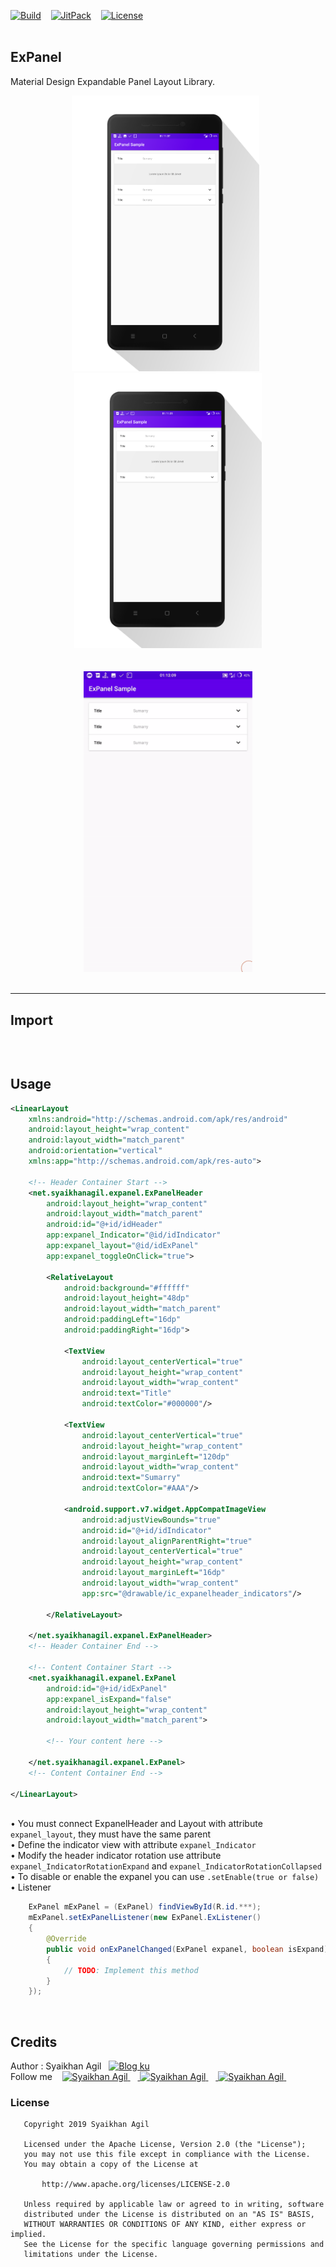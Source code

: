 [![Build](https://img.shields.io/badge/Build-Passing-brightgreen.svg)](https://github.com/syaikhanagil/expanel/) &nbsp;&nbsp; [![JitPack](https://img.shields.io/badge/jitpack-1.0.0-brightgreen.svg)](https://jitpack.io/#syaikhanagil/expanel) &nbsp;&nbsp; [![License](https://img.shields.io/badge/Lincense-Apache%202.0-brightgreen.svg)](https://opensource.org/licenses/Apache-2.0)
&nbsp;<br>
&nbsp;
## ExPanel
Material Design Expandable Panel Layout Library.
&nbsp;<br>
<div align="center">
<img src="prev/ss-1.png" height='auto' width='300'/>&nbsp;&nbsp;<img src="prev/ss-2.png" height='auto' width='300'/>
</div>
<br>
&nbsp;
<div align="center">
<img src="prev/prev.gif" height='auto' width='270'/>
</div>
&nbsp;<br>

_______


## Import

```groovy

```
&nbsp;<br>
## Usage
```xml
<LinearLayout
	xmlns:android="http://schemas.android.com/apk/res/android"
	android:layout_height="wrap_content"
	android:layout_width="match_parent"
	android:orientation="vertical"
	xmlns:app="http://schemas.android.com/apk/res-auto">
	
	<!-- Header Container Start -->
	<net.syaikhanagil.expanel.ExPanelHeader
		android:layout_height="wrap_content"
		android:layout_width="match_parent"
		android:id="@+id/idHeader"
		app:expanel_Indicator="@id/idIndicator"
		app:expanel_layout="@id/idExPanel"
		app:expanel_toggleOnClick="true">

		<RelativeLayout
			android:background="#ffffff"
			android:layout_height="48dp"
			android:layout_width="match_parent"
			android:paddingLeft="16dp"
			android:paddingRight="16dp">

			<TextView
				android:layout_centerVertical="true"
				android:layout_height="wrap_content"
				android:layout_width="wrap_content"
				android:text="Title"
				android:textColor="#000000"/>

			<TextView
				android:layout_centerVertical="true"
				android:layout_height="wrap_content"
				android:layout_marginLeft="120dp"
				android:layout_width="wrap_content"
				android:text="Sumarry"
				android:textColor="#AAA"/>

			<android.support.v7.widget.AppCompatImageView
				android:adjustViewBounds="true"
				android:id="@+id/idIndicator"
				android:layout_alignParentRight="true"
				android:layout_centerVertical="true"
				android:layout_height="wrap_content"
				android:layout_marginLeft="16dp"
				android:layout_width="wrap_content"
				app:src="@drawable/ic_expanelheader_indicators"/>

		</RelativeLayout>

	</net.syaikhanagil.expanel.ExPanelHeader>
	<!-- Header Container End -->
	
	<!-- Content Container Start -->
	<net.syaikhanagil.expanel.ExPanel
		android:id="@+id/idExPanel"
		app:expanel_isExpand="false"
		android:layout_height="wrap_content"
		android:layout_width="match_parent">
		
		<!-- Your content here -->
		
	</net.syaikhanagil.expanel.ExPanel>
	<!-- Content Container End -->

</LinearLayout>

```
&nbsp;<br>
• You must connect ExpanelHeader and Layout with attribute `expanel_layout`, they must have the same parent
<br>• Define the indicator view with attribute `expanel_Indicator`
<br>• Modify the header indicator rotation use attribute `expanel_IndicatorRotationExpand` and `expanel_IndicatorRotationCollapsed`
<br>• To disable or enable the expanel you can use `.setEnable(true or false)`
<br>• Listener
```java
    ExPanel mExPanel = (ExPanel) findViewById(R.id.***);
	mExPanel.setExPanelListener(new ExPanel.ExListener()
	{
		@Override
		public void onExPanelChanged(ExPanel expanel, boolean isExpand)
		{
			// TODO: Implement this method
		}
	});
```
&nbsp;<br>
## Credits
Author : Syaikhan Agil &nbsp; [![Blog ku](https://img.shields.io/badge/Site-https%3A%2F%2Fsyaikhanagil.net-brightgreen.svg)](https://syaikhanagil.net/)
<br>Follow me &nbsp;&nbsp;
<a href="https://facebook.com/syaikhanagil">
  <img alt="Syaikhan Agil" src="https://syaikhanagil.net/sosmed/facebook.png" />
</a>&nbsp;&nbsp;&nbsp;<a href="https://github.com/syaikhanagil">
  <img alt="Syaikhan Agil" src="https://syaikhanagil.net/sosmed/github.png" />
</a>&nbsp;&nbsp;&nbsp;<a href="https://twitter.com/syaikhanagil">
  <img alt="Syaikhan Agil" src="https://syaikhanagil.net/sosmed/twitter.png" />
</a>
&nbsp;<br>
### License
```
   Copyright 2019 Syaikhan Agil

   Licensed under the Apache License, Version 2.0 (the "License");
   you may not use this file except in compliance with the License.
   You may obtain a copy of the License at

       http://www.apache.org/licenses/LICENSE-2.0

   Unless required by applicable law or agreed to in writing, software
   distributed under the License is distributed on an "AS IS" BASIS,
   WITHOUT WARRANTIES OR CONDITIONS OF ANY KIND, either express or implied.
   See the License for the specific language governing permissions and
   limitations under the License.

```

